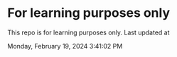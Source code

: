 # For learning purposes only
This repo is for learning purposes only.
Last updated at

Monday, February 19, 2024 3:41:02 PM

